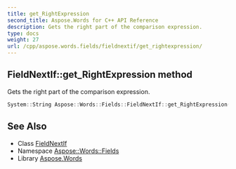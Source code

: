```yaml
---
title: get_RightExpression
second_title: Aspose.Words for C++ API Reference
description: Gets the right part of the comparison expression.
type: docs
weight: 27
url: /cpp/aspose.words.fields/fieldnextif/get_rightexpression/
---
```

## FieldNextIf::get_RightExpression method


Gets the right part of the comparison expression.

```cpp
System::String Aspose::Words::Fields::FieldNextIf::get_RightExpression()
```

## See Also

* Class [FieldNextIf](../)
* Namespace [Aspose::Words::Fields](../../)
* Library [Aspose.Words](../../../)
